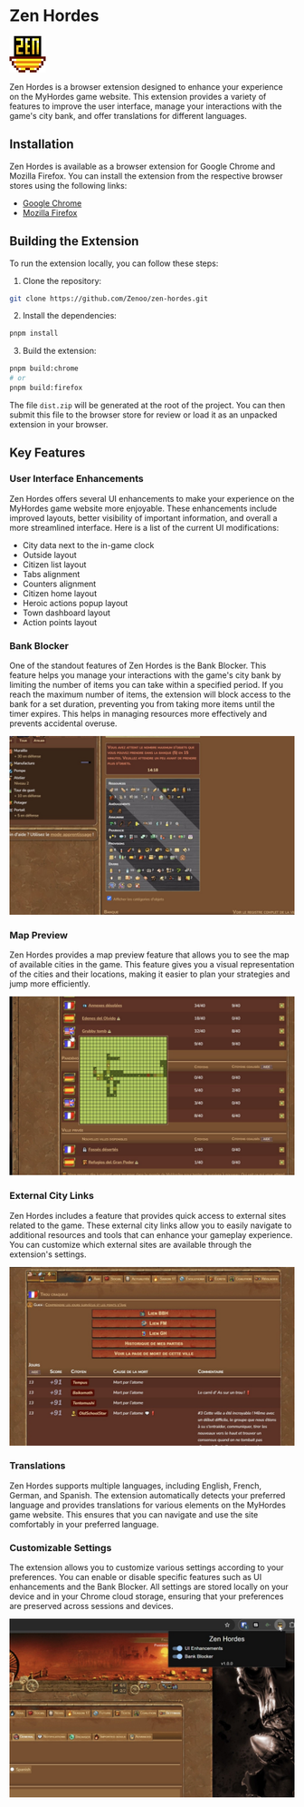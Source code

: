 # Zen Hordes

![Zen Hordes Logo](public/icon-64.png)

Zen Hordes is a browser extension designed to enhance your experience on the MyHordes game website. This extension provides a variety of features to improve the user interface, manage your interactions with the game's city bank, and offer translations for different languages.

## Installation

Zen Hordes is available as a browser extension for Google Chrome and Mozilla Firefox. You can install the extension from the respective browser stores using the following links:

- [Google Chrome](https://chromewebstore.google.com/detail/zen-hordes/mfmegmfbgapnopkjfocndlkbdapaogam)
- [Mozilla Firefox](https://addons.mozilla.org/en-US/firefox/addon/zen-hordes/)

## Building the Extension

To run the extension locally, you can follow these steps:

1. Clone the repository:

```bash
git clone https://github.com/Zenoo/zen-hordes.git
```

2. Install the dependencies:

```bash
pnpm install
```

3. Build the extension:

```bash
pnpm build:chrome
# or
pnpm build:firefox
```

The file `dist.zip` will be generated at the root of the project. You can then submit this file to the browser store for review or load it as an unpacked extension in your browser.

## Key Features

### User Interface Enhancements
Zen Hordes offers several UI enhancements to make your experience on the MyHordes game website more enjoyable. These enhancements include improved layouts, better visibility of important information, and overall a more streamlined interface. Here is a list of the current UI modifications:
- City data next to the in-game clock
- Outside layout
- Citizen list layout
- Tabs alignment
- Counters alignment
- Citizen home layout
- Heroic actions popup layout
- Town dashboard layout
- Action points layout

### Bank Blocker
One of the standout features of Zen Hordes is the Bank Blocker. This feature helps you manage your interactions with the game's city bank by limiting the number of items you can take within a specified period. If you reach the maximum number of items, the extension will block access to the bank for a set duration, preventing you from taking more items until the timer expires. This helps in managing resources more effectively and prevents accidental overuse.

![Bank Blocker](.github/media/bank-blocker.jpg)

### Map Preview
Zen Hordes provides a map preview feature that allows you to see the map of available cities in the game. This feature gives you a visual representation of the cities and their locations, making it easier to plan your strategies and jump more efficiently.

![Map Preview](.github/media/map-preview.jpeg)

### External City Links
Zen Hordes includes a feature that provides quick access to external sites related to the game. These external city links allow you to easily navigate to additional resources and tools that can enhance your gameplay experience. You can customize which external sites are available through the extension's settings.

![External City Links](.github/media/external-city-links.jpeg)

### Translations
Zen Hordes supports multiple languages, including English, French, German, and Spanish. The extension automatically detects your preferred language and provides translations for various elements on the MyHordes game website. This ensures that you can navigate and use the site comfortably in your preferred language.

### Customizable Settings
The extension allows you to customize various settings according to your preferences. You can enable or disable specific features such as UI enhancements and the Bank Blocker. All settings are stored locally on your device and in your Chrome cloud storage, ensuring that your preferences are preserved across sessions and devices.

![Popup](.github/media/popup.jpg)
